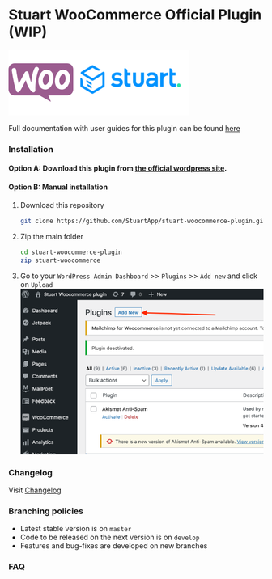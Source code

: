 # Stuart WooCommerce Official Plugin (WIP)

<img src="assets/header.png">

Full documentation with user guides for this plugin can be found [here](https://plugins.stuart-apps.solutions/wordpress/getting-started/)

### Installation

#### Option A: Download this plugin from [the official wordpress site](https://placeholder.org/).

#### Option B: Manual installation

1. Download this repository
   ```bash
   git clone https://github.com/StuartApp/stuart-woocommerce-plugin.git
   ```
2. Zip the main folder
   ```bash
   cd stuart-woocommerce-plugin
   zip stuart-woocommerce
   ```
3. Go to your `WordPress Admin Dashboard` >> `Plugins` >> `Add new` and click on `Upload`
   <img src="assets/upload_screenshot.png">

### Changelog

Visit [Changelog](CHANGELOG.md)

### Branching policies

- Latest stable version is on `master`
- Code to be released on the next version is on `develop`
- Features and bug-fixes are developed on new branches

### FAQ
